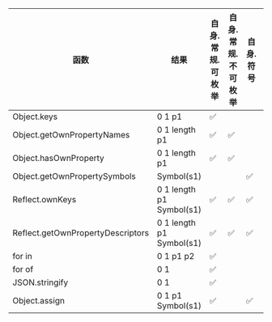 | 函数 | 结果 | 自身.常规.可枚举 | 自身.常规.不可枚举 | 自身.符号 | 原型链.可枚举 |
| --- | --- | --- | --- | --- | --- |
| Object.keys | 0 1 p1 | ✅
| Object.getOwnPropertyNames | 0 1 length p1 | ✅ | ✅
| Object.hasOwnProperty | 0 1 length p1 | ✅ | ✅
| Object.getOwnPropertySymbols | Symbol(s1) |  |  | ✅
| Reflect.ownKeys | 0 1 length p1 Symbol(s1) | ✅ | ✅ | ✅
| Reflect.getOwnPropertyDescriptors | 0 1 length p1 Symbol(s1) | ✅ | ✅ | ✅
| for in | 0 1 p1 p2 | ✅ |  |  | ✅
| for of | 0 1 | ✅
| JSON.stringify | 0 1 | ✅
| Object.assign | 0 1 p1 Symbol(s1) | ✅ |  | ✅